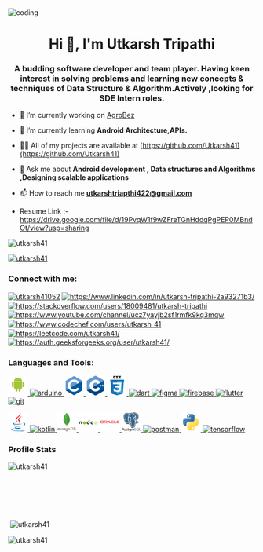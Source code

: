 <!-- - 👋 Hi, I’m Utkarsh Tripathi a budding software developer and team player.
 Having keen interest in solving problems and learning new concepts & techniques 
 of Data Structure & Algorithm.Actively ,looking for SDE Intern roles.
 
- 👀 I’m interested in solving problems and learning new concepts & techniques 
 of Data Structure & Algorithm along with android app development
- 🌱 I’m currently learning ...Android devlopment
- 📫 Connect me on linkedIn :-https://www.linkedin.com/in/utkarsh-tripathi-2a93271b3/



<!---
Utkarsh41/Utkarsh41 is a ✨ special ✨ repository because its `README.md` (this file) appears on your GitHub profile.
You can click the Preview link to take a look at your changes.
- 💞️ I’m looking to collaborate on ...
---> 

<img align="center" alt="coding" width="1000" src="https://1.bp.blogspot.com/-7A4WynwLsMw/XbBpCXG8fHI/AAAAAAAAMt4/uOa1bpLskYgrwGbllhSu2SDj_Mig8SXJQCLcBGAsYHQ/s1600/2000_600px.gif">

<h1 align="center">Hi 👋, I'm Utkarsh Tripathi</h1>
<h3 align="center">A budding software developer and team player. Having keen interest in solving problems and learning new concepts & techniques of Data Structure & Algorithm.Actively ,looking for SDE Intern roles.</h3>


- 🔭 I’m currently working on [AgroBez](https://github.com/Utkarsh41/AgroBez)

- 🌱 I’m currently learning **Android Architecture,APIs.**

- 👨‍💻 All of my projects are available at [https://github.com/Utkarsh41](https://github.com/Utkarsh41)

- 💬 Ask me about **Android development , Data structures and Algorithms ,Designing scalable applications**

- 📫 How to reach me **utkarshtriapthi422@gmail.com**
- Resume Link :-https://drive.google.com/file/d/19PvqW1f9wZFreTGnHddqPgPEP0MBndOt/view?usp=sharing



<p align="left"> <img src="https://komarev.com/ghpvc/?username=utkarsh41&label=Profile%20views&color=0e75b6&style=flat" alt="utkarsh41" /> </p>

<p align="left"> <a href="https://github.com/ryo-ma/github-profile-trophy"><img src="https://github-profile-trophy.vercel.app/?username=utkarsh41" alt="utkarsh41" /></a> </p>

<h3 align="left">Connect with me:</h3>
<p align="left">
<a href="https://twitter.com/utkarsh41052" target="blank"><img align="center" src="https://raw.githubusercontent.com/rahuldkjain/github-profile-readme-generator/master/src/images/icons/Social/twitter.svg" alt="utkarsh41052" height="30" width="40" /></a>
<a href="https://linkedin.com/in/https://www.linkedin.com/in/utkarsh-tripathi-2a93271b3/" target="blank"><img align="center" src="https://raw.githubusercontent.com/rahuldkjain/github-profile-readme-generator/master/src/images/icons/Social/linked-in-alt.svg" alt="https://www.linkedin.com/in/utkarsh-tripathi-2a93271b3/" height="30" width="40" /></a>
<a href="https://stackoverflow.com/users/https://stackoverflow.com/users/18009481/utkarsh-tripathi" target="blank"><img align="center" src="https://raw.githubusercontent.com/rahuldkjain/github-profile-readme-generator/master/src/images/icons/Social/stack-overflow.svg" alt="https://stackoverflow.com/users/18009481/utkarsh-tripathi" height="30" width="40" /></a>
<a href="https://www.youtube.com/c/https://www.youtube.com/channel/ucz7yayjb2sf1rmfk9kq3mqw" target="blank"><img align="center" src="https://raw.githubusercontent.com/rahuldkjain/github-profile-readme-generator/master/src/images/icons/Social/youtube.svg" alt="https://www.youtube.com/channel/ucz7yayjb2sf1rmfk9kq3mqw" height="30" width="40" /></a>
<a href="https://www.codechef.com/users/https://www.codechef.com/users/utkarsh_41" target="blank"><img align="center" src="https://cdn.jsdelivr.net/npm/simple-icons@3.1.0/icons/codechef.svg" alt="https://www.codechef.com/users/utkarsh_41" height="30" width="40" /></a>
<a href="https://www.leetcode.com/https://leetcode.com/utkarsh41/" target="blank"><img align="center" src="https://raw.githubusercontent.com/rahuldkjain/github-profile-readme-generator/master/src/images/icons/Social/leet-code.svg" alt="https://leetcode.com/utkarsh41/" height="30" width="40" /></a>
<a href="https://auth.geeksforgeeks.org/user/https://auth.geeksforgeeks.org/user/utkarsh41/" target="blank"><img align="center" src="https://raw.githubusercontent.com/rahuldkjain/github-profile-readme-generator/master/src/images/icons/Social/geeks-for-geeks.svg" alt="https://auth.geeksforgeeks.org/user/utkarsh41/" height="30" width="40" /></a>
</p>

<h3 align="left">Languages and Tools:</h3>
<p align="left"> <a href="https://developer.android.com" target="_blank" rel="noreferrer"> <img src="https://raw.githubusercontent.com/devicons/devicon/master/icons/android/android-original-wordmark.svg" alt="android" width="40" height="40"/> </a> <a href="https://www.arduino.cc/" target="_blank" rel="noreferrer"> <img src="https://cdn.worldvectorlogo.com/logos/arduino-1.svg" alt="arduino" width="40" height="40"/> </a> <a href="https://www.cprogramming.com/" target="_blank" rel="noreferrer"> <img src="https://raw.githubusercontent.com/devicons/devicon/master/icons/c/c-original.svg" alt="c" width="40" height="40"/> </a> <a href="https://www.w3schools.com/cpp/" target="_blank" rel="noreferrer"> <img src="https://raw.githubusercontent.com/devicons/devicon/master/icons/cplusplus/cplusplus-original.svg" alt="cplusplus" width="40" height="40"/> </a> <a href="https://www.w3schools.com/css/" target="_blank" rel="noreferrer"> <img src="https://raw.githubusercontent.com/devicons/devicon/master/icons/css3/css3-original-wordmark.svg" alt="css3" width="40" height="40"/> </a>  <a href="https://dart.dev" target="_blank" rel="noreferrer"> <img src="https://www.vectorlogo.zone/logos/dartlang/dartlang-icon.svg" alt="dart" width="40" height="40"/> </a> <a href="https://www.figma.com/" target="_blank" rel="noreferrer"> <img src="https://www.vectorlogo.zone/logos/figma/figma-icon.svg" alt="figma" width="40" height="40"/> </a> <a href="https://firebase.google.com/" target="_blank" rel="noreferrer"> <img src="https://www.vectorlogo.zone/logos/firebase/firebase-icon.svg" alt="firebase" width="40" height="40"/> </a> <a href="https://flutter.dev" target="_blank" rel="noreferrer"> <img src="https://www.vectorlogo.zone/logos/flutterio/flutterio-icon.svg" alt="flutter" width="40" height="40"/> </a> <a href="https://git-scm.com/" target="_blank" rel="noreferrer"> <img src="https://www.vectorlogo.zone/logos/git-scm/git-scm-icon.svg" alt="git" width="40" height="40"/> </a> 
 
 <a href="https://www.java.com" target="_blank" rel="noreferrer"> <img src="https://raw.githubusercontent.com/devicons/devicon/master/icons/java/java-original.svg" alt="java" width="40" height="40"/> </a> <a href="https://kotlinlang.org" target="_blank" rel="noreferrer"> <img src="https://www.vectorlogo.zone/logos/kotlinlang/kotlinlang-icon.svg" alt="kotlin" width="40" height="40"/> </a> <a href="https://www.mongodb.com/" target="_blank" rel="noreferrer"> <img src="https://raw.githubusercontent.com/devicons/devicon/master/icons/mongodb/mongodb-original-wordmark.svg" alt="mongodb" width="40" height="40"/> </a> <a href="https://nodejs.org" target="_blank" rel="noreferrer"> <img src="https://raw.githubusercontent.com/devicons/devicon/master/icons/nodejs/nodejs-original-wordmark.svg" alt="nodejs" width="40" height="40"/> </a> <a href="https://www.oracle.com/" target="_blank" rel="noreferrer"> <img src="https://raw.githubusercontent.com/devicons/devicon/master/icons/oracle/oracle-original.svg" alt="oracle" width="40" height="40"/> </a>  <a href="https://www.postgresql.org" target="_blank" rel="noreferrer"> <img src="https://raw.githubusercontent.com/devicons/devicon/master/icons/postgresql/postgresql-original-wordmark.svg" alt="postgresql" width="40" height="40"/> </a> <a href="https://postman.com" target="_blank" rel="noreferrer"> <img src="https://www.vectorlogo.zone/logos/getpostman/getpostman-icon.svg" alt="postman" width="40" height="40"/> </a> <a href="https://www.python.org" target="_blank" rel="noreferrer"> <img src="https://raw.githubusercontent.com/devicons/devicon/master/icons/python/python-original.svg" alt="python" width="40" height="40"/> </a> <a href="https://www.tensorflow.org" target="_blank" rel="noreferrer"> <img src="https://www.vectorlogo.zone/logos/tensorflow/tensorflow-icon.svg" alt="tensorflow" width="40" height="40"/> </a> </p>


<h3 align="left">Profile Stats</h3>
<p><img align="left" src="https://github-readme-stats.vercel.app/api/top-langs?username=utkarsh41&show_icons=true&locale=en&layout=compact" alt="utkarsh41" /></p>
<br></br>
<br></br>
<br></br>
<p>&nbsp;<img align="center" src="https://github-readme-stats.vercel.app/api?username=utkarsh41&show_icons=true&locale=en" alt="utkarsh41" /></p>

<p><img align="center" src="https://github-readme-streak-stats.herokuapp.com/?user=utkarsh41&" alt="utkarsh41" /></p>
